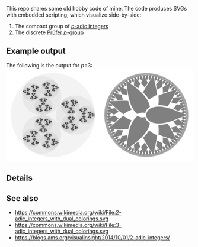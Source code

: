 This repo shares some old hobby code of mine.
The code produces SVGs with embedded scripting, which visualize side-by-side:
1. The compact group of [_p_-adic integers](https://en.wikipedia.org/wiki/P-adic_integer)
2. The discrete [Prüfer _p_-group](https://en.wikipedia.org/wiki/Pr%C3%BCfer_group)

## Example output
The following is the output for _p_=3:
![3-adics](https://github.com/Culter/AdicViz/blob/main/Output/p3.svg)

## Details


## See also
* https://commons.wikimedia.org/wiki/File:2-adic_integers_with_dual_colorings.svg
* https://commons.wikimedia.org/wiki/File:3-adic_integers_with_dual_colorings.svg
* https://blogs.ams.org/visualinsight/2014/10/01/2-adic-integers/
